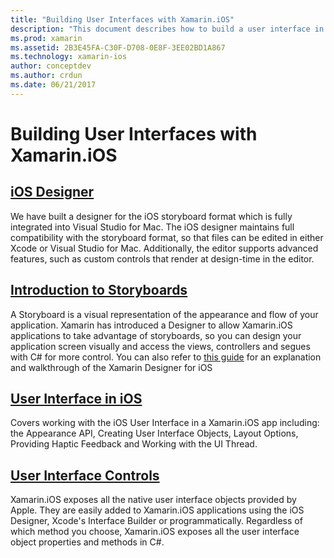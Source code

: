 ```yaml
---
title: "Building User Interfaces with Xamarin.iOS"
description: "This document describes how to build a user interface in a Xamarin.iOS app. It provides links to guides about the iOS designer, storyboards, general iOS interface concepts, and iOS user interface controls."
ms.prod: xamarin
ms.assetid: 2B3E45FA-C30F-D708-0E8F-3EE02BD1A867
ms.technology: xamarin-ios
author: conceptdev
ms.author: crdun
ms.date: 06/21/2017
---
```


# Building User Interfaces with Xamarin.iOS

## [iOS Designer](~/ios/user-interface/designer/index.md)

We have built a designer for the iOS storyboard format which is fully integrated
into Visual Studio for Mac. The iOS designer maintains full compatibility with the storyboard format, so that files can be edited in either Xcode or Visual Studio for Mac. Additionally, the editor supports advanced features, such as custom controls that render at design-time in the editor.

## [Introduction to Storyboards](~/ios/user-interface/storyboards/index.md)

A Storyboard is a visual representation of the appearance and flow of your application. Xamarin has introduced a Designer to allow Xamarin.iOS applications to take advantage of storyboards, so you can design your application screen visually and access the views, controllers and segues with C# for more control. You can also refer to [this guide](~/ios/user-interface/designer/introduction.md) for an explanation and walkthrough of the Xamarin Designer for iOS

## [User Interface in iOS](~/ios/user-interface/ios-ui/index.md)

Covers working with the iOS User Interface in a Xamarin.iOS app including: the Appearance API, Creating User Interface Objects, Layout Options, Providing Haptic Feedback and Working with the UI Thread.

## [User Interface Controls](~/ios/user-interface/controls/index.md)

Xamarin.iOS exposes all the native user interface objects provided by Apple. They are easily added to Xamarin.iOS applications using the iOS Designer, Xcode's Interface Builder or programmatically. Regardless of which method you choose, Xamarin.iOS exposes all the user interface object properties and methods in C#.

